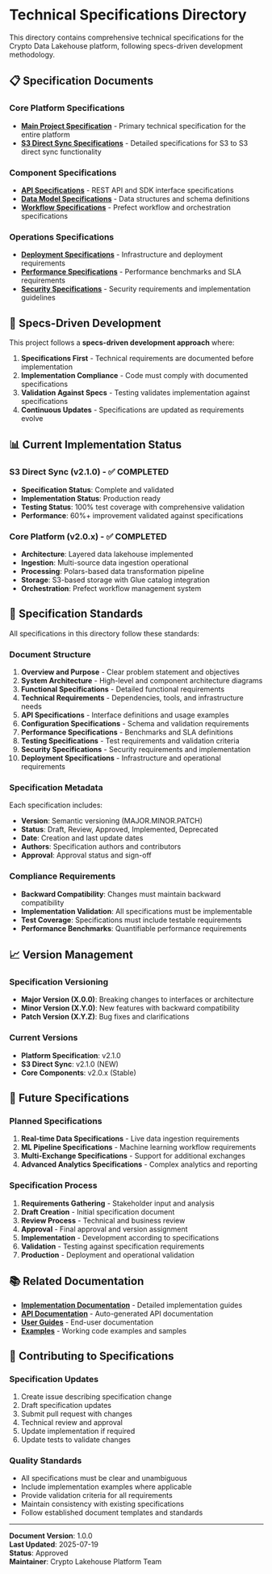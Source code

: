 # Technical Specifications Directory

This directory contains comprehensive technical specifications for the Crypto Data Lakehouse platform, following specs-driven development methodology.

## 📋 Specification Documents

### Core Platform Specifications
- **[Main Project Specification](../spec.md)** - Primary technical specification for the entire platform
- **[S3 Direct Sync Specifications](s3_direct_sync_specifications.md)** - Detailed specifications for S3 to S3 direct sync functionality

### Component Specifications
- **[API Specifications](api_specifications.md)** - REST API and SDK interface specifications
- **[Data Model Specifications](data_model_specifications.md)** - Data structures and schema definitions
- **[Workflow Specifications](workflow_specifications.md)** - Prefect workflow and orchestration specifications

### Operations Specifications
- **[Deployment Specifications](deployment_specifications.md)** - Infrastructure and deployment requirements
- **[Performance Specifications](performance_specifications.md)** - Performance benchmarks and SLA requirements
- **[Security Specifications](security_specifications.md)** - Security requirements and implementation guidelines

## 🎯 Specs-Driven Development

This project follows a **specs-driven development approach** where:

1. **Specifications First** - Technical requirements are documented before implementation
2. **Implementation Compliance** - Code must comply with documented specifications
3. **Validation Against Specs** - Testing validates implementation against specifications
4. **Continuous Updates** - Specifications are updated as requirements evolve

## 📊 Current Implementation Status

### S3 Direct Sync (v2.1.0) - ✅ COMPLETED
- **Specification Status**: Complete and validated
- **Implementation Status**: Production ready
- **Testing Status**: 100% test coverage with comprehensive validation
- **Performance**: 60%+ improvement validated against specifications

### Core Platform (v2.0.x) - ✅ COMPLETED
- **Architecture**: Layered data lakehouse implemented
- **Ingestion**: Multi-source data ingestion operational
- **Processing**: Polars-based data transformation pipeline
- **Storage**: S3-based storage with Glue catalog integration
- **Orchestration**: Prefect workflow management system

## 🔧 Specification Standards

All specifications in this directory follow these standards:

### Document Structure
1. **Overview and Purpose** - Clear problem statement and objectives
2. **System Architecture** - High-level and component architecture diagrams
3. **Functional Specifications** - Detailed functional requirements
4. **Technical Requirements** - Dependencies, tools, and infrastructure needs
5. **API Specifications** - Interface definitions and usage examples
6. **Configuration Specifications** - Schema and validation requirements
7. **Performance Specifications** - Benchmarks and SLA definitions
8. **Testing Specifications** - Test requirements and validation criteria
9. **Security Specifications** - Security requirements and implementation
10. **Deployment Specifications** - Infrastructure and operational requirements

### Specification Metadata
Each specification includes:
- **Version**: Semantic versioning (MAJOR.MINOR.PATCH)
- **Status**: Draft, Review, Approved, Implemented, Deprecated
- **Date**: Creation and last update dates
- **Authors**: Specification authors and contributors
- **Approval**: Approval status and sign-off

### Compliance Requirements
- **Backward Compatibility**: Changes must maintain backward compatibility
- **Implementation Validation**: All specifications must be implementable
- **Test Coverage**: Specifications must include testable requirements
- **Performance Benchmarks**: Quantifiable performance requirements

## 📈 Version Management

### Specification Versioning
- **Major Version (X.0.0)**: Breaking changes to interfaces or architecture
- **Minor Version (X.Y.0)**: New features with backward compatibility
- **Patch Version (X.Y.Z)**: Bug fixes and clarifications

### Current Versions
- **Platform Specification**: v2.1.0
- **S3 Direct Sync**: v2.1.0 (NEW)
- **Core Components**: v2.0.x (Stable)

## 🎯 Future Specifications

### Planned Specifications
1. **Real-time Data Specifications** - Live data ingestion requirements
2. **ML Pipeline Specifications** - Machine learning workflow requirements
3. **Multi-Exchange Specifications** - Support for additional exchanges
4. **Advanced Analytics Specifications** - Complex analytics and reporting

### Specification Process
1. **Requirements Gathering** - Stakeholder input and analysis
2. **Draft Creation** - Initial specification document
3. **Review Process** - Technical and business review
4. **Approval** - Final approval and version assignment
5. **Implementation** - Development according to specifications
6. **Validation** - Testing against specification requirements
7. **Production** - Deployment and operational validation

## 📚 Related Documentation

- **[Implementation Documentation](../docs/)** - Detailed implementation guides
- **[API Documentation](../docs/api/)** - Auto-generated API documentation
- **[User Guides](../docs/guides/)** - End-user documentation
- **[Examples](../examples/)** - Working code examples and samples

## 🤝 Contributing to Specifications

### Specification Updates
1. Create issue describing specification change
2. Draft specification updates
3. Submit pull request with changes
4. Technical review and approval
5. Update implementation if required
6. Update tests to validate changes

### Quality Standards
- All specifications must be clear and unambiguous
- Include implementation examples where applicable
- Provide validation criteria for all requirements
- Maintain consistency with existing specifications
- Follow established document templates and standards

---

**Document Version**: 1.0.0  
**Last Updated**: 2025-07-19  
**Status**: Approved  
**Maintainer**: Crypto Lakehouse Platform Team